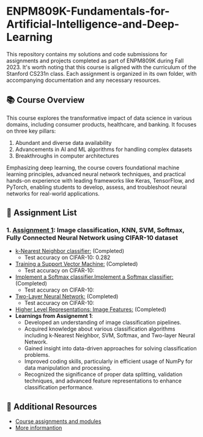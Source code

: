 # ENPM809K-Fundamentals-for-Artificial-Intelligence-and-Deep-Learning 
This repository contains my solutions and code submissions for assignments and projects completed as part of ENPM809K during Fall 2023. It's worth noting that this course is aligned with the curriculum of the Stanford CS231n class. Each assignment is organized in its own folder, with accompanying documentation and any necessary resources.

## 📚 Course Overview
This course explores the transformative impact of data science in various domains, including consumer products, healthcare, and banking. It focuses on three key pillars:
1. Abundant and diverse data availability
2. Advancements in AI and ML algorithms for handling complex datasets
3. Breakthroughs in computer architectures

Emphasizing deep learning, the course covers foundational machine learning principles, advanced neural network techniques, and practical hands-on experience with leading frameworks like Keras, TensorFlow, and PyTorch, enabling students to develop, assess, and troubleshoot neural networks for real-world applications.

## 📄 Assignment List
### 1. [Assignment 1](https://github.com/Rishikesh-Jadhav/ENPM809K-Fundamentals-for-Artificial-Intelligence-and-Deep-Learning/tree/main/assignment1): Image classification, KNN, SVM, Softmax, Fully Connected Neural Network using CIFAR-10 dataset
 - [k-Nearest Neighbor classifier:](https://github.com/Rishikesh-Jadhav/ENPM809K-Fundamentals-for-Artificial-Intelligence-and-Deep-Learning/blob/main/assignment1/knn.ipynb) (Completed)
   - Test accuracy on CIFAR-10: 0.282
 - [Training a Support Vector Machine:](https://github.com/Rishikesh-Jadhav/ENPM809K-Fundamentals-for-Artificial-Intelligence-and-Deep-Learning/blob/main/assignment1/svm.pdf) (Completed)
   - Test accuracy on CIFAR-10: 
 - [Implement a Softmax classifier.Implement a Softmax classifier:](https://github.com/Rishikesh-Jadhav/ENPM809K-Fundamentals-for-Artificial-Intelligence-and-Deep-Learning/blob/main/assignment1/assignment1/softmax.ipynb) (Completed)
   - Test accuracy on CIFAR-10:
 - [Two-Layer Neural Network:](https://github.com/Rishikesh-Jadhav/ENPM809K-Fundamentals-for-Artificial-Intelligence-and-Deep-Learning/blob/main/assignment1/assignment1/two_layer_net.ipynb) (Completed)
   - Test accuracy on CIFAR-10: 
 - [Higher Level Representations: Image Features:](https://github.com/Rishikesh-Jadhav/ENPM809K-Fundamentals-for-Artificial-Intelligence-and-Deep-Learning/blob/main/assignment1/assignment1/features.ipynb) (Completed)
- **Learnings from Assignemnt 1**: 
  - Developed an understanding of image classification pipelines.
  - Acquired knowledge about various classification algorithms including k-Nearest Neighbor, SVM, Softmax, and Two-layer Neural Network.
  - Gained insight into data-driven approaches for solving classification problems.
  - Improved coding skills, particularly in efficient usage of NumPy for data manipulation and processing.
  - Recognized the significance of proper data splitting, validation techniques, and advanced feature representations to enhance classification performance.


## 📝 Additional Resources
- [Course assignments and modules](https://cs231n.github.io/)
- [More informantion](https://mage.umd.edu/enpm809k)
